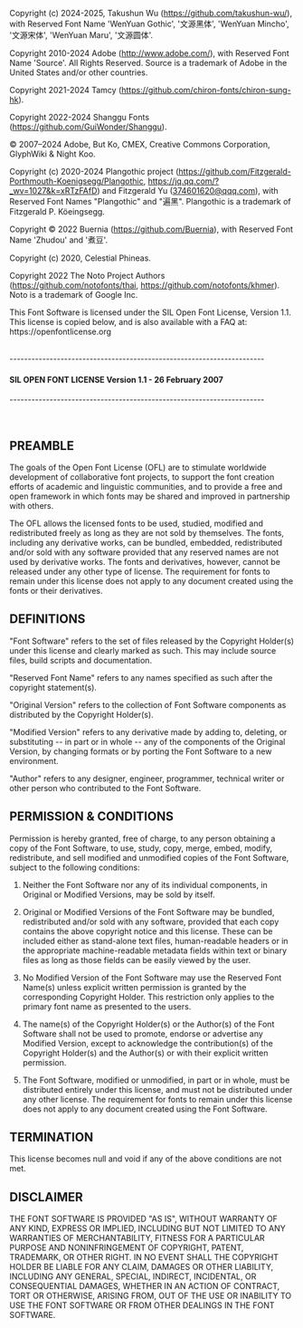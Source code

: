 Copyright (c) 2024-2025, Takushun Wu (https://github.com/takushun-wu/),
with Reserved Font Name 'WenYuan Gothic', '<span lang="zh-Hans">文源黑体</span>', 'WenYuan Mincho', '<span lang="zh-Hans">文源宋体</span>', 'WenYuan Maru', '<span lang="zh-Hans">文源圆体</span>'.

Copyright 2010-2024 Adobe (http://www.adobe.com/), with Reserved Font
Name 'Source'. All Rights Reserved. Source is a trademark of Adobe in the United States
and/or other countries.

Copyright 2021-2024 Tamcy (https://github.com/chiron-fonts/chiron-sung-hk).

Copyright 2022-2024 Shanggu Fonts (https://github.com/GuiWonder/Shanggu).

© 2007–2024 Adobe, But Ko, CMEX, Creative Commons Corporation, GlyphWiki & Night Koo.

Copyright (c) 2020-2024 Plangothic project (https://github.com/Fitzgerald-Porthmouth-Koenigsegg/Plangothic,
https://jq.qq.com/?_wv=1027&k=xRTzFAfD) and Fitzgerald Yu (374601620@qqq.com), 
with Reserved Font Names "Plangothic" and "遍黑". Plangothic is a trademark of Fitzgerald P. Köeingsegg.

Copyright © 2022 Buernia (https://github.com/Buernia), with Reserved Font Name 'Zhudou' and '煮豆'.

Copyright (c) 2020, Celestial Phineas.

Copyright 2022 The Noto Project Authors (https://github.com/notofonts/thai, https://github.com/notofonts/khmer). Noto is a trademark of Google Inc.
&nbsp;


This Font Software is licensed under the SIL Open Font License, Version 1.1.  
This license is copied below, and is also available with a FAQ at:  
https\://openfontlicense.org  
&nbsp;

\----------------------------------------------------------------------

#### SIL OPEN FONT LICENSE Version 1.1 - 26 February 2007

\----------------------------------------------------------------------

&nbsp;

PREAMBLE
-----------

The goals of the Open Font License (OFL) are to stimulate worldwide
development of collaborative font projects, to support the font creation
efforts of academic and linguistic communities, and to provide a free and
open framework in which fonts may be shared and improved in partnership
with others.

The OFL allows the licensed fonts to be used, studied, modified and
redistributed freely as long as they are not sold by themselves. The
fonts, including any derivative works, can be bundled, embedded,
redistributed and/or sold with any software provided that any reserved
names are not used by derivative works. The fonts and derivatives,
however, cannot be released under any other type of license. The
requirement for fonts to remain under this license does not apply
to any document created using the fonts or their derivatives.

DEFINITIONS
-----------

"Font Software" refers to the set of files released by the Copyright
Holder(s) under this license and clearly marked as such. This may
include source files, build scripts and documentation.

"Reserved Font Name" refers to any names specified as such after the
copyright statement(s).

"Original Version" refers to the collection of Font Software components as
distributed by the Copyright Holder(s).

"Modified Version" refers to any derivative made by adding to, deleting,
or substituting -- in part or in whole -- any of the components of the
Original Version, by changing formats or by porting the Font Software to a
new environment.

"Author" refers to any designer, engineer, programmer, technical
writer or other person who contributed to the Font Software.

PERMISSION & CONDITIONS
-----------

Permission is hereby granted, free of charge, to any person obtaining
a copy of the Font Software, to use, study, copy, merge, embed, modify,
redistribute, and sell modified and unmodified copies of the Font
Software, subject to the following conditions:

1) Neither the Font Software nor any of its individual components,
in Original or Modified Versions, may be sold by itself.

2) Original or Modified Versions of the Font Software may be bundled,
redistributed and/or sold with any software, provided that each copy
contains the above copyright notice and this license. These can be
included either as stand-alone text files, human-readable headers or
in the appropriate machine-readable metadata fields within text or
binary files as long as those fields can be easily viewed by the user.

3) No Modified Version of the Font Software may use the Reserved Font
Name(s) unless explicit written permission is granted by the corresponding
Copyright Holder. This restriction only applies to the primary font name as
presented to the users.

4) The name(s) of the Copyright Holder(s) or the Author(s) of the Font
Software shall not be used to promote, endorse or advertise any
Modified Version, except to acknowledge the contribution(s) of the
Copyright Holder(s) and the Author(s) or with their explicit written
permission.

5) The Font Software, modified or unmodified, in part or in whole,
must be distributed entirely under this license, and must not be
distributed under any other license. The requirement for fonts to
remain under this license does not apply to any document created
using the Font Software.

TERMINATION
-----------

This license becomes null and void if any of the above conditions are
not met.

DISCLAIMER
-----------

THE FONT SOFTWARE IS PROVIDED "AS IS", WITHOUT WARRANTY OF ANY KIND,
EXPRESS OR IMPLIED, INCLUDING BUT NOT LIMITED TO ANY WARRANTIES OF
MERCHANTABILITY, FITNESS FOR A PARTICULAR PURPOSE AND NONINFRINGEMENT
OF COPYRIGHT, PATENT, TRADEMARK, OR OTHER RIGHT. IN NO EVENT SHALL THE
COPYRIGHT HOLDER BE LIABLE FOR ANY CLAIM, DAMAGES OR OTHER LIABILITY,
INCLUDING ANY GENERAL, SPECIAL, INDIRECT, INCIDENTAL, OR CONSEQUENTIAL
DAMAGES, WHETHER IN AN ACTION OF CONTRACT, TORT OR OTHERWISE, ARISING
FROM, OUT OF THE USE OR INABILITY TO USE THE FONT SOFTWARE OR FROM
OTHER DEALINGS IN THE FONT SOFTWARE.
